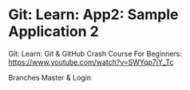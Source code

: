 # Git: Learn: App2: Sample Application 2
Git: Learn: Git & GitHub Crash Course For Beginners: https://www.youtube.com/watch?v=SWYqp7iY_Tc

Branches Master & Login
